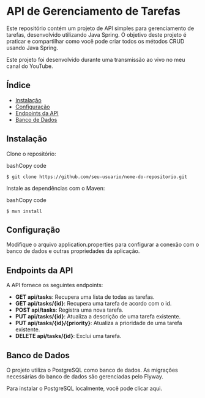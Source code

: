 API de Gerenciamento de Tarefas
===============================

Este repositório contém um projeto de API simples para gerenciamento de tarefas, desenvolvido utilizando Java Spring. O objetivo deste projeto é praticar e compartilhar como você pode criar todos os métodos CRUD usando Java Spring.

Este projeto foi desenvolvido durante uma transmissão ao vivo no meu canal do YouTube.

Índice
------

*   [Instalação](#instala%C3%A7%C3%A3o)
*   [Configuração](#configura%C3%A7%C3%A3o)
*   [Endpoints da API](#endpoints-da-api)
*   [Banco de Dados](#banco-de-dados)

Instalação
----------

Clone o repositório:

bashCopy code

`$ git clone https://github.com/seu-usuario/nome-do-repositorio.git`

Instale as dependências com o Maven:

bashCopy code

`$ mvn install`

Configuração
------------

Modifique o arquivo application.properties para configurar a conexão com o banco de dados e outras propriedades da aplicação.

Endpoints da API
----------------

A API fornece os seguintes endpoints:

*   **GET api/tasks**: Recupera uma lista de todas as tarefas.
*   **GET api/tasks/{id}**: Recupera uma tarefa de acordo com o id.
*   **POST api/tasks**: Registra uma nova tarefa.
*   **PUT api/tasks/{id}**: Atualiza a descrição de uma tarefa existente.
*   **PUT api/tasks/{id}/{priority}**: Atualiza a prioridade de uma tarefa existente.
*   **DELETE api/tasks/{id}**: Exclui uma tarefa.

Banco de Dados
--------------

O projeto utiliza o PostgreSQL como banco de dados. As migrações necessárias do banco de dados são gerenciadas pelo Flyway.

Para instalar o PostgreSQL localmente, você pode clicar aqui.
